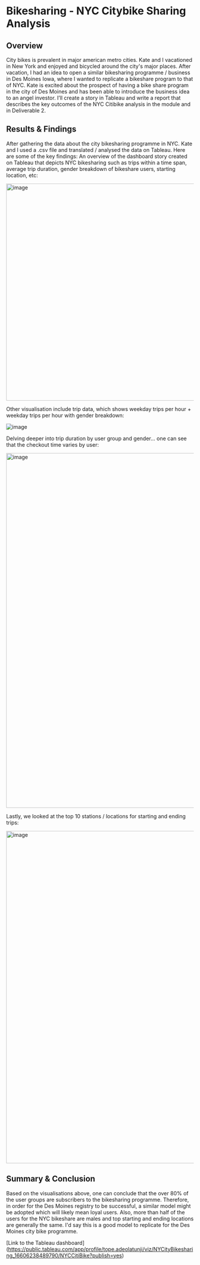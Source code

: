 # Bikesharing - NYC Citybike Sharing Analysis

## Overview
City bikes is prevalent in major american metro cities. Kate and I vacationed in New York and enjoyed and bicycled around the city's major places. After vacation, I had an idea to open a similar bikesharing programme / business in Des Moines Iowa, where I wanted to replicate a bikeshare program to that of NYC. Kate is excited about the prospect of having a bike share program in the city of Des Moines and has been able to introduce the business idea to an angel investor. I’ll create a story in Tableau and write a report that describes the key outcomes of the NYC Citibike analysis in the module and in Deliverable 2.

## Results & Findings

After gathering the data about the city bikesharing programme in NYC. Kate and I used a .csv file and translated / analysed the data on Tableau. Here are some of the key findings: 
An overview of the dashboard story created on Tableau that depicts NYC bikesharing such as trips within a time span, average trip duration, gender breakdown of bikeshare users, starting location, etc:

<img width="583" alt="image" src="https://user-images.githubusercontent.com/104689265/184791477-a308b662-a5a5-4c01-970b-746c661cf4e5.png">

Other visualisation include trip data, which shows weekday trips per hour + weekday trips per hour with gender breakdown:

![image](https://user-images.githubusercontent.com/104689265/184792183-c6ad7228-f29e-4e6c-ae48-f4bff7d56ac5.png)

Delving deeper into trip duration by user group and gender... one can see that the checkout time varies by user:

<img width="953" alt="image" src="https://user-images.githubusercontent.com/104689265/184792537-472f9aab-62e5-4810-90f0-d33a86a37369.png">

Lastly, we looked at the top 10 stations / locations for starting and ending trips:

<img width="893" alt="image" src="https://user-images.githubusercontent.com/104689265/184792796-a1caeaae-295f-4863-89d1-27703a355e3d.png">


## Summary & Conclusion

Based on the visualisations above, one can conclude that the over 80% of the user groups are subscribers to the bikesharing programme. Therefore, in order for the Des Moines registry to be successful, a similar model might be adopted which will likely mean loyal users. Also, more than half of the users for the NYC bikeshare are males and top starting and ending locations are generally the same. I'd say this is a good model to replicate for the Des Moines city bike programme.

[Link to the Tableau dashboard] (https://public.tableau.com/app/profile/tope.adeolatunji/viz/NYCityBikesharing_16606238489790/NYCCitiBike?publish=yes)
